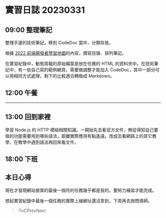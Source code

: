 # 實習日誌 20230331

## 09:00 整理筆記

整理手邊的技術筆記，移到 CodeDoc 當中，分類存放。

根據 [2022 前端開發者學習地圖](https://www.hexschool.com/2022/04/18/2022-04-18-frontend-study-map/)的內容，撰寫目錄、排列筆記。

在實習紀錄中，動態周報的原始檔案是放在任務的 HTML 的資料夾中。在技術筆記中，有一些自己寫的範例網頁，需要做調整才能加入 CodeDoc，其中一部分可以用相同方式處理，剩下的比較適合轉換成 Markdown。

## 12:00 午餐

---

## 13:00 回到家裡

學習 Node.js 的 HTTP 模組相關知識。一開始先去看官方文件，無從得知自己要做的功能需要用到哪些語法，距離實際應用有點遙遠。改成去看網路上的其它教學，在教學中遇到語法再回來看文件。

## 18:00 下班

## 本日心得

現在才發現網站接案的最後一個月的任務幾乎都是我的。要努力補習才能完成。

想起實習紀錄中最後一個任務的實際上線網址還沒拿到，下周再去詢問導師。

> :ToCPrevNext